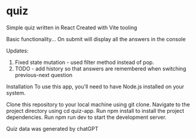 # quiz

Simple quiz written in React
Created with Vite tooling

Basic functionality...
On submit will display all the answers in the console

Updates:

1. Fixed state mutation - used filter method instead of pop.
2. TODO - add history so that answers are remembered when switching previous-next question

Installation
To use this app, you'll need to have Node.js installed on your system.

Clone this repository to your local machine using git clone.
Navigate to the project directory using cd quiz-app.
Run npm install to install the project dependencies.
Run npm run dev to start the development server.

Quiz data was generated by chatGPT
